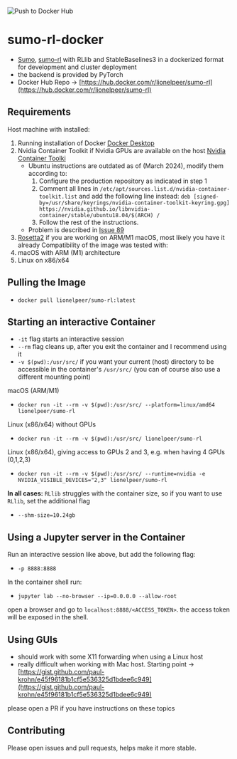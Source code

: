 ![Push to Docker Hub](https://github.com/liopeer/sumo-rl-docker/actions/workflows/build_push_dockerhub.yml/badge.svg)
# sumo-rl-docker
 - [Sumo](https://eclipse.dev/sumo/), [sumo-rl](https://eclipse.dev/sumo/) with RLlib and StableBaselines3 in a dockerized format for development and cluster deployment
 - the backend is provided by PyTorch
 - Docker Hub Repo -> [https://hub.docker.com/r/lionelpeer/sumo-rl](https://hub.docker.com/r/lionelpeer/sumo-rl)

## Requirements
Host machine with installed:
1. Running installation of Docker [Docker Desktop](https://docs.docker.com/desktop/)
2. Nvidia Container Toolkit if Nvidia GPUs are available on the host [Nvidia Container Toolki](https://docs.nvidia.com/datacenter/cloud-native/container-toolkit/latest/install-guide.html)
    - Ubuntu instructions are outdated as of (March 2024), modify them according to:
        1. Configure the production repository as indicated in step 1
        2. Comment all lines in `/etc/apt/sources.list.d/nvidia-container-toolkit.list` and add the following line instead: `deb [signed-by=/usr/share/keyrings/nvidia-container-toolkit-keyring.gpg] https://nvidia.github.io/libnvidia-container/stable/ubuntu18.04/$(ARCH) /`
        3. Follow the rest of the instructions.
    - Problem is described in [Issue 89](https://github.com/NVIDIA/nvidia-container-toolkit/issues/89)
3. [Rosetta2](https://support.apple.com/en-in/102527) if you are working on ARM/M1 macOS, most likely you have it already
Compatibility of the image was tested with:
1. macOS with ARM (M1) architecture
2. Linux on x86/x64

## Pulling the Image
 - `docker pull lionelpeer/sumo-rl:latest`

## Starting an interactive Container
 - `-it` flag starts an interactive session
 - `--rm` flag cleans up, after you exit the container and I recommend using it
 - `-v $(pwd):/usr/src/` if you want your current (host) directory to be accessible in the container's `/usr/src/` (you can of course also use a different mounting point)

macOS (ARM/M1)
 - `docker run -it --rm -v $(pwd):/usr/src/ --platform=linux/amd64 lionelpeer/sumo-rl`

Linux (x86/x64) without GPUs
 - `docker run -it --rm -v $(pwd):/usr/src/ lionelpeer/sumo-rl`

Linux (x86/x64), giving access to GPUs 2 and 3, e.g. when having 4 GPUs (0,1,2,3)
 - `docker run -it --rm -v $(pwd):/usr/src/ --runtime=nvidia -e NVIDIA_VISIBLE_DEVICES="2,3" lionelpeer/sumo-rl`

**In all cases:**
`RLlib` struggles with the container size, so if you want to use `RLlib`, set the additional flag
 - `--shm-size=10.24gb`

## Using a Jupyter server in the Container
Run an interactive session like above, but add the following flag:
 - `-p 8888:8888`

 In the container shell run:
 - `jupyter lab --no-browser --ip=0.0.0.0 --allow-root`

open a browser and go to `localhost:8888/<ACCESS_TOKEN>`. the access token will be exposed in the shell.

## Using GUIs
 - should work with some X11 forwarding when using a Linux host
 - really difficult when working with Mac host. Starting point -> [https://gist.github.com/paul-krohn/e45f96181b1cf5e536325d1bdee6c949](https://gist.github.com/paul-krohn/e45f96181b1cf5e536325d1bdee6c949)
 
please open a PR if you have instructions on these topics

## Contributing
Please open issues and pull requests, helps make it more stable.